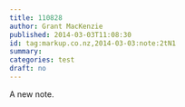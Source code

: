 ```yaml
---
title: 110828
author: Grant MacKenzie
published: 2014-03-03T11:08:30
id: tag:markup.co.nz,2014-03-03:note:2tN1
summary:
categories: test
draft: no
---
```


A new note.
